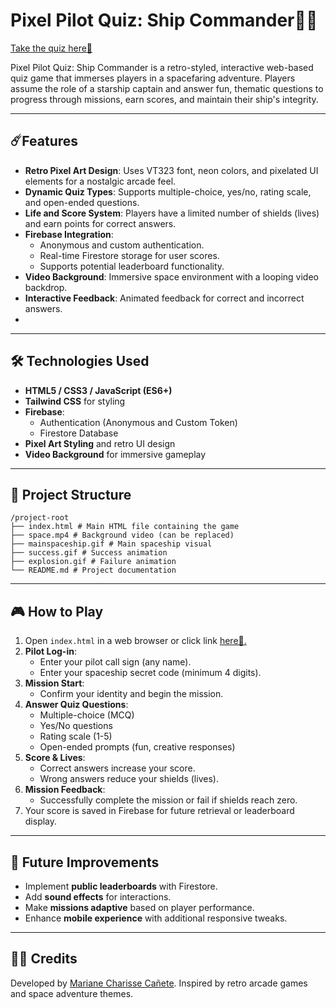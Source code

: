 # Pixel Pilot Quiz: Ship Commander🚀🌠

[Take the quiz here🚀](https://charesz.github.io/fun_survey-quiz/)

Pixel Pilot Quiz: Ship Commander is a retro-styled, interactive web-based quiz game that immerses players in a spacefaring adventure. Players assume the role of a starship captain and answer fun, thematic questions to progress through missions, earn scores, and maintain their ship's integrity.

---

## ☄️Features

- **Retro Pixel Art Design**: Uses VT323 font, neon colors, and pixelated UI elements for a nostalgic arcade feel.
- **Dynamic Quiz Types**: Supports multiple-choice, yes/no, rating scale, and open-ended questions.
- **Life and Score System**: Players have a limited number of shields (lives) and earn points for correct answers.
- **Firebase Integration**:
  - Anonymous and custom authentication.
  - Real-time Firestore storage for user scores.
  - Supports potential leaderboard functionality.
- **Video Background**: Immersive space environment with a looping video backdrop.
- **Interactive Feedback**: Animated feedback for correct and incorrect answers.
- 
---

## 🛠️ Technologies Used

- **HTML5 / CSS3 / JavaScript (ES6+)**
- **Tailwind CSS** for styling
- **Firebase**:
  - Authentication (Anonymous and Custom Token)
  - Firestore Database
- **Pixel Art Styling** and retro UI design
- **Video Background** for immersive gameplay

---

## 📂 Project Structure
```
/project-root
├── index.html # Main HTML file containing the game
├── space.mp4 # Background video (can be replaced)
├── mainspaceship.gif # Main spaceship visual
├── success.gif # Success animation
├── explosion.gif # Failure animation
└── README.md # Project documentation
```

---

## 🎮 How to Play

1. Open `index.html` in a web browser or click link [here🌟.](https://charesz.github.io/fun_survey-quiz/)
2. **Pilot Log-in**:
   - Enter your pilot call sign (any name).
   - Enter your spaceship secret code (minimum 4 digits).
3. **Mission Start**:
   - Confirm your identity and begin the mission.
4. **Answer Quiz Questions**:
   - Multiple-choice (MCQ)
   - Yes/No questions
   - Rating scale (1-5)
   - Open-ended prompts (fun, creative responses)
5. **Score & Lives**:
   - Correct answers increase your score.
   - Wrong answers reduce your shields (lives).
6. **Mission Feedback**:
   - Successfully complete the mission or fail if shields reach zero.
7. Your score is saved in Firebase for future retrieval or leaderboard display.

---
## 🎯 Future Improvements

- Implement **public leaderboards** with Firestore.
- Add **sound effects** for interactions.
- Make **missions adaptive** based on player performance.
- Enhance **mobile experience** with additional responsive tweaks.

---

## 👨‍🚀 Credits

Developed by [Mariane Charisse Cañete](https://github.com/charesz). Inspired by retro arcade games and space adventure themes.

